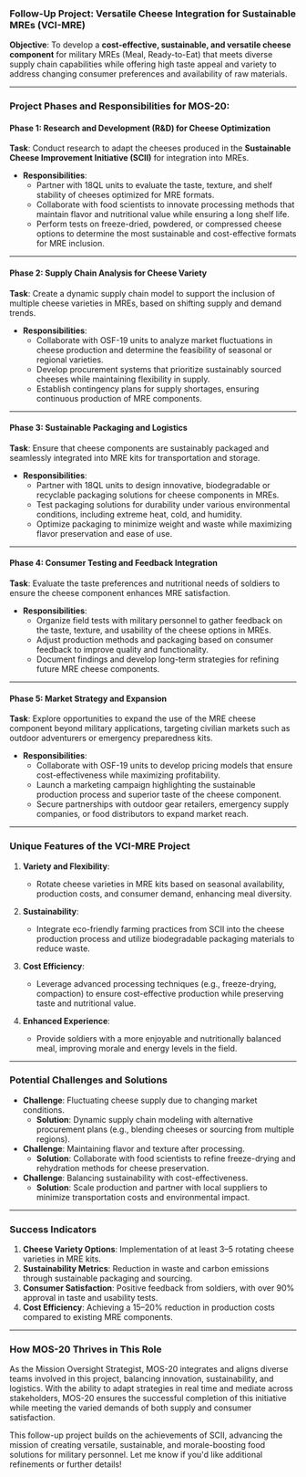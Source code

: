### **Follow-Up Project: Versatile Cheese Integration for Sustainable MREs (VCI-MRE)**  
**Objective**: To develop a **cost-effective, sustainable, and versatile cheese component** for military MREs (Meal, Ready-to-Eat) that meets diverse supply chain capabilities while offering high taste appeal and variety to address changing consumer preferences and availability of raw materials.

---

### **Project Phases and Responsibilities for MOS-20**:

#### **Phase 1: Research and Development (R&D) for Cheese Optimization**  
**Task**: Conduct research to adapt the cheeses produced in the **Sustainable Cheese Improvement Initiative (SCII)** for integration into MREs.  
- **Responsibilities**:  
   - Partner with 18QL units to evaluate the taste, texture, and shelf stability of cheeses optimized for MRE formats.  
   - Collaborate with food scientists to innovate processing methods that maintain flavor and nutritional value while ensuring a long shelf life.  
   - Perform tests on freeze-dried, powdered, or compressed cheese options to determine the most sustainable and cost-effective formats for MRE inclusion.  

---

#### **Phase 2: Supply Chain Analysis for Cheese Variety**  
**Task**: Create a dynamic supply chain model to support the inclusion of multiple cheese varieties in MREs, based on shifting supply and demand trends.  
- **Responsibilities**:  
   - Collaborate with OSF-19 units to analyze market fluctuations in cheese production and determine the feasibility of seasonal or regional varieties.  
   - Develop procurement systems that prioritize sustainably sourced cheeses while maintaining flexibility in supply.  
   - Establish contingency plans for supply shortages, ensuring continuous production of MRE components.  

---

#### **Phase 3: Sustainable Packaging and Logistics**  
**Task**: Ensure that cheese components are sustainably packaged and seamlessly integrated into MRE kits for transportation and storage.  
- **Responsibilities**:  
   - Partner with 18QL units to design innovative, biodegradable or recyclable packaging solutions for cheese components in MREs.  
   - Test packaging solutions for durability under various environmental conditions, including extreme heat, cold, and humidity.  
   - Optimize packaging to minimize weight and waste while maximizing flavor preservation and ease of use.  

---

#### **Phase 4: Consumer Testing and Feedback Integration**  
**Task**: Evaluate the taste preferences and nutritional needs of soldiers to ensure the cheese component enhances MRE satisfaction.  
- **Responsibilities**:  
   - Organize field tests with military personnel to gather feedback on the taste, texture, and usability of the cheese options in MREs.  
   - Adjust production methods and packaging based on consumer feedback to improve quality and functionality.  
   - Document findings and develop long-term strategies for refining future MRE cheese components.  

---

#### **Phase 5: Market Strategy and Expansion**  
**Task**: Explore opportunities to expand the use of the MRE cheese component beyond military applications, targeting civilian markets such as outdoor adventurers or emergency preparedness kits.  
- **Responsibilities**:  
   - Collaborate with OSF-19 units to develop pricing models that ensure cost-effectiveness while maximizing profitability.  
   - Launch a marketing campaign highlighting the sustainable production process and superior taste of the cheese component.  
   - Secure partnerships with outdoor gear retailers, emergency supply companies, or food distributors to expand market reach.  

---

### **Unique Features of the VCI-MRE Project**
1. **Variety and Flexibility**:  
   - Rotate cheese varieties in MRE kits based on seasonal availability, production costs, and consumer demand, enhancing meal diversity.  

2. **Sustainability**:  
   - Integrate eco-friendly farming practices from SCII into the cheese production process and utilize biodegradable packaging materials to reduce waste.  

3. **Cost Efficiency**:  
   - Leverage advanced processing techniques (e.g., freeze-drying, compaction) to ensure cost-effective production while preserving taste and nutritional value.  

4. **Enhanced Experience**:  
   - Provide soldiers with a more enjoyable and nutritionally balanced meal, improving morale and energy levels in the field.  

---

### **Potential Challenges and Solutions**
- **Challenge**: Fluctuating cheese supply due to changing market conditions.  
   - **Solution**: Dynamic supply chain modeling with alternative procurement plans (e.g., blending cheeses or sourcing from multiple regions).  
- **Challenge**: Maintaining flavor and texture after processing.  
   - **Solution**: Collaborate with food scientists to refine freeze-drying and rehydration methods for cheese preservation.  
- **Challenge**: Balancing sustainability with cost-effectiveness.  
   - **Solution**: Scale production and partner with local suppliers to minimize transportation costs and environmental impact.  

---

### **Success Indicators**
1. **Cheese Variety Options**: Implementation of at least 3–5 rotating cheese varieties in MRE kits.  
2. **Sustainability Metrics**: Reduction in waste and carbon emissions through sustainable packaging and sourcing.  
3. **Consumer Satisfaction**: Positive feedback from soldiers, with over 90% approval in taste and usability tests.  
4. **Cost Efficiency**: Achieving a 15–20% reduction in production costs compared to existing MRE components.  

---

### **How MOS-20 Thrives in This Role**
As the Mission Oversight Strategist, MOS-20 integrates and aligns diverse teams involved in this project, balancing innovation, sustainability, and logistics. With the ability to adapt strategies in real time and mediate across stakeholders, MOS-20 ensures the successful completion of this initiative while meeting the varied demands of both supply and consumer satisfaction.

This follow-up project builds on the achievements of SCII, advancing the mission of creating versatile, sustainable, and morale-boosting food solutions for military personnel. Let me know if you'd like additional refinements or further details!


